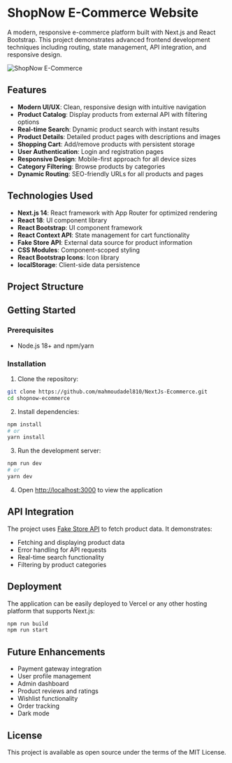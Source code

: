 <!-- @format -->

# ShopNow E-Commerce Website

A modern, responsive e-commerce platform built with Next.js and React Bootstrap. This project demonstrates advanced frontend development techniques including routing, state management, API integration, and responsive design.

![ShopNow E-Commerce](https://github.com/user-attachments/assets/27b087b8-1441-4457-9771-92532fbe4ac0)

## Features


- **Modern UI/UX**: Clean, responsive design with intuitive navigation
- **Product Catalog**: Display products from external API with filtering options
- **Real-time Search**: Dynamic product search with instant results
- **Product Details**: Detailed product pages with descriptions and images
- **Shopping Cart**: Add/remove products with persistent storage
- **User Authentication**: Login and registration pages
- **Responsive Design**: Mobile-first approach for all device sizes
- **Category Filtering**: Browse products by categories
- **Dynamic Routing**: SEO-friendly URLs for all products and pages

## Technologies Used

- **Next.js 14**: React framework with App Router for optimized rendering
- **React 18**: UI component library
- **React Bootstrap**: UI component framework
- **React Context API**: State management for cart functionality
- **Fake Store API**: External data source for product information
- **CSS Modules**: Component-scoped styling
- **React Bootstrap Icons**: Icon library
- **localStorage**: Client-side data persistence

## Project Structure




## Getting Started

### Prerequisites

- Node.js 18+ and npm/yarn

### Installation

1. Clone the repository:

```bash
git clone https://github.com/mahmoudadel810/NextJs-Ecommerce.git
cd shopnow-ecommerce
```

2. Install dependencies:

```bash
npm install
# or
yarn install
```

3. Run the development server:

```bash
npm run dev
# or
yarn dev
```

4. Open [http://localhost:3000](http://localhost:3000) to view the application

## API Integration

The project uses [Fake Store API](https://fakestoreapi.com/) to fetch product data. It demonstrates:

- Fetching and displaying product data
- Error handling for API requests
- Real-time search functionality
- Filtering by product categories

## Deployment

The application can be easily deployed to Vercel or any other hosting platform that supports Next.js:

```bash
npm run build
npm run start
```

## Future Enhancements

- Payment gateway integration
- User profile management
- Admin dashboard
- Product reviews and ratings
- Wishlist functionality
- Order tracking
- Dark mode

## License

This project is available as open source under the terms of the MIT License.

